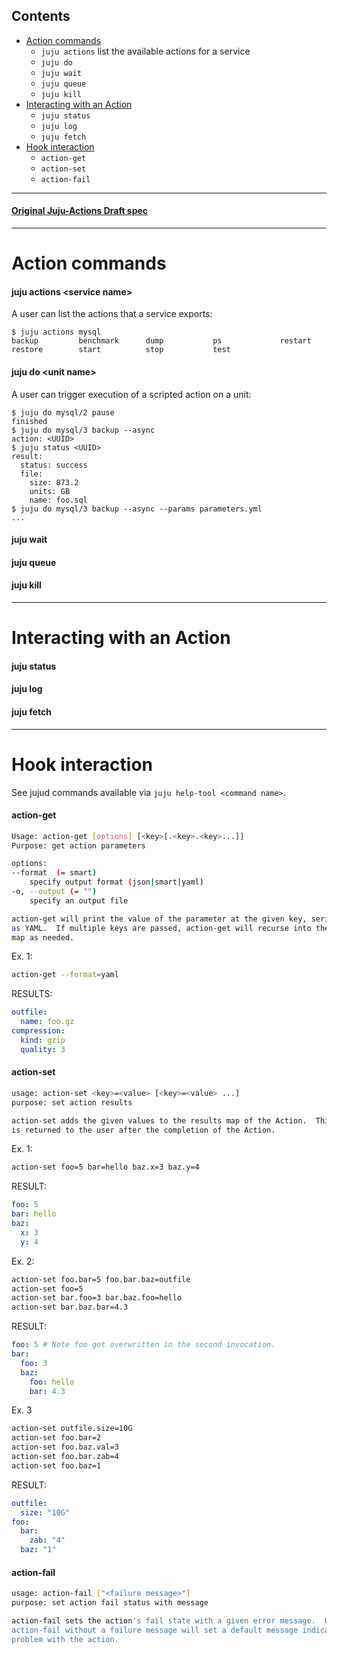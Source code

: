 ## Contents
 - [Action commands](#action-commands)
   - `juju actions` list the available actions for a service
   - `juju do`
   - `juju wait`
   - `juju queue`
   - `juju kill`
 - [Interacting with an Action](#interacting-with-an-action)
   - `juju status`
   - `juju log`
   - `juju fetch`
 - [Hook interaction](#hook-interaction)
   - `action-get`
   - `action-set`
   - `action-fail`

---

#### [Original Juju-Actions Draft spec](https://docs.google.com/document/d/14W1-QqB1pXZxyZW5QzFFoDwxxeQXBUzgj8IUkLId6cc/edit#heading=h.q6wtcjv2r9h)

---

# Action commands

#### juju actions \<service name\>
A user can list the actions that a service exports:
```
$ juju actions mysql
backup         benchmark      dump           ps             restart        
restore        start          stop           test
```

#### juju do \<unit name\>
A user can trigger execution of a scripted action on a unit:
```
$ juju do mysql/2 pause 
finished
$ juju do mysql/3 backup --async
action: <UUID>
$ juju status <UUID>
result:
  status: success
  file: 
    size: 873.2 
    units: GB
    name: foo.sql
$ juju do mysql/3 backup --async --params parameters.yml
...
```

#### juju wait

#### juju queue

#### juju kill

---

# Interacting with an Action

#### juju status

#### juju log

#### juju fetch

---

# Hook interaction

See jujud commands available via `juju help-tool <command name>`.

#### action-get

```bash
Usage: action-get [options] [<key>[.<key>.<key>...]]
Purpose: get action parameters

options:
--format  (= smart)
    specify output format (json|smart|yaml)
-o, --output (= "")
    specify an output file

action-get will print the value of the parameter at the given key, serialized
as YAML.  If multiple keys are passed, action-get will recurse into the param
map as needed.
```

Ex. 1:
```bash
action-get --format=yaml
```
RESULTS:
```yaml
outfile:
  name: foo.gz
compression:
  kind: gzip
  quality: 3
```

#### action-set

```bash
usage: action-set <key>=<value> [<key>=<value> ...]
purpose: set action results

action-set adds the given values to the results map of the Action.  This map
is returned to the user after the completion of the Action.
```

Ex. 1:
```bash
action-set foo=5 bar=hello baz.x=3 baz.y=4
```

RESULT:
```yaml
foo: 5
bar: hello
baz:
  x: 3
  y: 4
```

Ex. 2:
```bash
action-set foo.bar=5 foo.bar.baz=outfile
action-set foo=5 
action-set bar.foo=3 bar.baz.foo=hello
action-set bar.baz.bar=4.3
```
RESULT:

```yaml
foo: 5 # Note foo got overwritten in the second invocation.
bar: 
  foo: 3
  baz: 
    foo: hello
    bar: 4.3
```

Ex. 3
```bash
action-set outfile.size=10G
action-set foo.bar=2
action-set foo.baz.val=3
action-set foo.bar.zab=4
action-set foo.baz=1
```
RESULT:
```yaml
outfile:
  size: "10G"
foo:
  bar:
    zab: "4"
  baz: "1"
```

#### action-fail

```bash
usage: action-fail ["<failure message>"]
purpose: set action fail status with message

action-fail sets the action's fail state with a given error message.  Using
action-fail without a failure message will set a default message indicating a
problem with the action.
```
